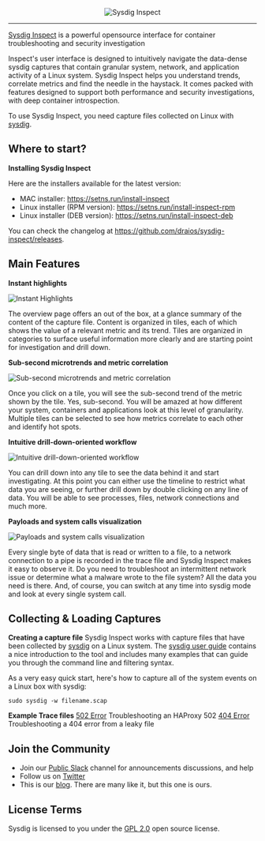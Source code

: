 <p align="center">
  <img src="/public/assets/images/sysdig-inspect-logo-color-620x96.png" alt="Sysdig Inspect" />
</p>

---

[Sysdig Inspect](https://sysdig.com/blog/sysdig-inspect) is a powerful opensource interface for container troubleshooting and security investigation

Inspect's user interface is designed to intuitively navigate the data-dense sysdig captures that contain granular system, network, and application activity of a Linux system. Sysdig Inspect helps you understand trends, correlate metrics and find the needle in the haystack. It comes packed with features designed to support both performance and security investigations, with deep container introspection.

To use Sysdig Inspect, you need capture files collected on Linux with [sysdig](https://github.com/draios/sysdig).

Where to start?
---

**Installing Sysdig Inspect**

Here are the installers available for the latest version:

* MAC installer: https://setns.run/install-inspect
* Linux installer (RPM version): https://setns.run/install-inspect-rpm
* Linux installer (DEB version): https://setns.run/install-inspect-deb

You can check the changelog at https://github.com/draios/sysdig-inspect/releases.


Main Features
---
**Instant highlights**

![Instant Highlights](/assets/screenshots/Sysdig-Inspect-1.png)

The overview page offers an out of the box, at a glance summary of the content of the capture file. Content is organized in tiles, each of which shows the value of a relevant metric and its trend. Tiles are organized in categories to surface useful information more clearly and are starting point for investigation and drill down.

**Sub-second microtrends and metric correlation**

![Sub-second microtrends and metric correlation](/assets/screenshots/Sysdig-Inspect-2.png)

Once you click on a tile, you will see the sub-second trend of the metric shown by the tile. Yes, sub-second. You will be amazed at how different your system, containers and applications look at this level of granularity.  Multiple tiles can be selected to see how metrics correlate to each other and identify hot spots.

**Intuitive drill-down-oriented workflow**

![Intuitive drill-down-oriented workflow](/assets/screenshots/Sysdig-Inspect-3.png)

You can drill down into any tile to see the data behind it and start investigating. At this point you can either use the timeline to restrict what data you are seeing, or further drill down by double clicking on any line of data. You will be able to see processes, files, network connections and much more.

**Payloads and system calls visualization**

![Payloads and system calls visualization](/assets/screenshots/Sysdig-Inspect-4.png)

Every single byte of data that is read or written to a file, to a network connection to a pipe is recorded in the trace file and Sysdig Inspect makes it easy to observe it. Do you need to troubleshoot an intermittent network issue or determine what a malware wrote to the file system? All the data you need is there. And, of course, you can switch at any time into sysdig mode and look at every single system call.

Collecting & Loading Captures
---
**Creating a capture file**
Sysdig Inspect works with capture files that have been collected by [sysdig](https://github.com/draios/sysdig) on a Linux system. The [sysdig user guide](https://github.com/draios/sysdig/wiki/Sysdig-User-Guide) contains a nice introduction to the tool and includes many examples that can guide you through the command line and filtering syntax.

As a very easy quick start, here's how to capture all of the system events on a Linux box with sysdig:

`sudo sysdig -w filename.scap`

**Example Trace files**
[502 Error](https://github.com/draios/sysdig-inspect/blob/master/capture-samples/502Error.scap) Troubleshooting an HAProxy 502
[404 Error](https://github.com/draios/sysdig-inspect/blob/master/capture-samples/404Error.scap) Troubleshooting a 404 error from a leaky file

Join the Community
---

* Join our [Public Slack](https://slack.sysdig.com) channel for announcements discussions, and help
* Follow us on [Twitter](https://twitter.com/sysdig)
* This is our [blog](https://sysdig.com/blog/sysdig-inspect). There are many like it, but this one is ours.

License Terms
---
Sysdig is licensed to you under the [GPL 2.0](https://github.com/draios/sysdig/blob/dev/COPYING) open source license.
